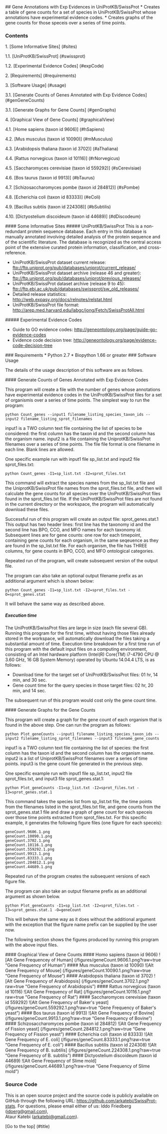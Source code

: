 <a name="title" />
## Gene Annotations with Exp Evidences in UniProtKB/SwissProt 
* Creates a table of gene counts for a set of species in UniProtKB/SwissProt 
  whose annotations have experimental evidence codes. 
* Creates graphs of the gene counts for those speceis over a series of time 
  points.


### Contents
1\. [Some Informative Sites] (#sites)

1.1\. [UniProtKB/SwissProt] (#swissprot)

1.2\. [Experimental Evidence Codes] (#expCode)

2\. [Requirements] (#requirements)

3\. [Software Usage] (#usage)

3.1\. [Generate Counts of Genes Annotated with Exp Evidence Codes] (#genGeneCounts)

3.1\. [Generate Graphs for Gene Counts] (#genGraphs)

4\. [Graphical View of Gene Counts] (#graphicalView)

4.1\. [Home sapiens (taxon id 9606)] (#hSapiens)

4.2\. [Mus musculus (taxon id 10090)] (#mMusculus)

4.3\. [Arabidopsis thaliana (taxon id 3702)] (#aThaliana)

4.4\. [Rattus norvegicus (taxon id 10116)] (#rNorvegicus)

4.5\. [Saccharomyces cerevisiae (taxon id 559292)] (#sCerevisiae)

4.6\. [Bos taurus (taxon id 9913)] (#bTaurus)

4.7\. [Schizosaccharomyces pombe (taxon id 284812)] (#sPombe)

4.8\. [Echerichia coli (taxon id 83333)] (#eColi)

4.9\. [Bacillus subtiis (taxon id 224308)] (#bSubtilis)

4.10\. [Dictyostelium discoideum (taxon id 44689)] (#dDiscodeum)

<a name="sites" />
#### Some Informative Sites 

<a name="swissprot" />
##### UniProtKB/SwissProt
This is a non-redundant protein sequence database. Each entry in this database
is manually annotated involving detailed analysis of the protein sequence and
of the scientific literature. The database is recognized as the central access
point of the extensive curated protein information, classification, and
cross-reference.

* UniProtKB/SwissProt dataset current release:
  ftp://ftp.uniprot.org/pub/databases/uniprot/current_release/
* UniProtKB/SwissProt dataset archive (release 46 and greater):
  ftp://ftp.uniprot.org/pub/databases/uniprot/previous_releases/
* UniProtKB/SwissProt dataset archive (release 9 to 45):
  ftp://ftp.ebi.ac.uk/pub/databases/swissprot/sw_old_releases/
* Detailed release statistics:
  http://web.expasy.org/docs/relnotes/relstat.html
* UniProtKB/SwissProt file format:
  http://arep.med.harvard.edu/labgc/jong/Fetch/SwissProtAll.html


<a name="expCode" />
##### Experimental Evidence Codes 

* Guide to GO evidence codes: 
  http://geneontology.org/page/guide-go-evidence-codes
* Evidence code decision tree: 
  http://geneontology.org/page/evidence-code-decision-tree  

<a name="requirements" />
### Requirements
* Python 2.7 
* Biopython 1.66 or greater 

<a name="usage" />
### Software Usage 

The details of the usage description of this software are as follows.

<a name="genGeneCounts" />
#### Generate Counts of Genes Annotated with Exp Evidence Codes

This program will create a file with the number of genes whose annotations
have experimental evidence codes in the UniProtKB/SwissProt files for a set 
of organismis over a series of time points. The simplest way to run the 
program:

```
python Count_genes --input1 filename_listing_species_taxon_ids --input2 filename_listing_sprot_filenames 
```

input1 is a TWO column text file containing the list of species to be 
considered: the first column has the taxon id and the second column has 
the organism name. input2 is a file containing the UniprotKB/SwissProt 
filenames over a series of time points. The file file format is one filename
in each line. Blank lines are allowed. 

One specific example run with input1 file sp_list.txt and input2 file 
sprot_files.txt:  

```
python Count_genes -I1=sp_list.txt -I2=sprot_files.txt
```

This command will extract the species names from the sp_list.txt file
and the UniprotKB/SwissProt file names from the sprot_files.txt file,
and then will calculate the gene counts for all species over the 
UniProtKB/SwissProt files found in the sprot_files.txt file. If the 
UniProtKB/SwissProt files are not found in the current directory or the 
workspace, the program will automatically download these files. 
 
Successful run of this program will create an output file: sprot_genes.stat.1
This output has two header lines: first line has the taxonomy id and 
the second line has BPO, CCO, and MFO names for each taxonomy id. 
Subsequent lines are for gene counts: one row for each timepoint, 
containing gene counts for each organism, in the same seqeuence as 
they are found in the sp_list.txt file. For each organism, the file 
has THREE columns, for gene counts in BPO, CCO, and MFO ontological 
categories.

Repeated run of the program, will create subsequent version of the 
output file. 

The program can also take an optional output filename prefix as an 
additional argument which is shown below: 

```
python Count_genes -I1=sp_list.txt -I2=sprot_files.txt -O=sprot_genes.stat
```
It will behave the same way as described above. 

##### Execution time
The UniProtKB/SwissProt files are large in size (each file several 
GB). Running this program for the first time, without having those files
already stored in the workspace, will automatically download the files 
taking a substantial amount of time. Execution time breakdown for a 
first time run of this program with the default input files on a 
computing environment, consisting of an Intel hardware platform 
(Intel(R) Core(TM) i7-4790 CPU @ 3.60 GHz, 16 GB System Memory) 
operated by Ubuntu 14.04.4 LTS, is as follows: 

* Download time for the target set of UniProtKB/SwissProt files: 
  01 hr, 14 min, and 30 sec.
* Gene count time for the query species in those target files:
  02 hr, 20 min, and 14 sec.

The subsequent run of this program would cost only the gene count time.

<a name="genGraphs" />
#### Generate Graphs for the Gene Counts 

This program will create a graph for the gene count of each organism 
that is found in the above step. One can run the program as follows:

```
python Plot_geneCounts --input1 filename_listing_species_taxon_ids --input2 filename_listing_sprot_filenames --input3 filename_gene_counts 
```

input1 is a TWO column text file containing the list of species: the first
column has the taxon id and the second column has the organism name. input2
is a list of UniprotKB/SwissProt filenames over a series of time points. 
input3 is the gene count file generated in the previous step.  

One specific example run with input1 file sp_list.txt, input2 file 
sprot_files.txt, and input3 file sprot_genes.stat.1:

```
python Plot_geneCounts -I1=sp_list.txt -I2=sprot_files.txt -I3=sprot_genes.stat.1
```

This command takes the species list from sp_list.txt file, the time points from
the filenames listed in the sprot_files.txt file, and gene counts from the 
sprot_genes.stat.1 file and draw a graph of gene count for each speceis over 
those time points extracted from sprot_files.txt. For this specific example, it 
generates the following figure files (one figure for each speceis):
```
geneCount.9606.1.png
geneCount.10090.1.png
geneCount.3702.1.png
geneCount.10116.1.png
geneCount.559292.1.png
geneCount.9913.1.png
geneCount.83333.1.png
geneCount.284812.1.png
geneCount.44689.1.png
```
Repeated run of the program creates the subsequent versions of each figure file. 

The program can also take an output filename prefix as an additional argument 
as shown below. 

```
python Plot_geneCounts -I1=sp_list.txt -I2=sprot_files.txt -I3=sprot_genes.stat.1 -O=geneCount
```
This will behave the same way as it does without the additional argument with 
the exception that the figure name prefix can be supplied by the user now.

The following section shows the figures produced by running this program with
the above input files.

<a name="graphicalView" />
#### Graphical View of Gene Counts 

<a name="hSapiens" />
####  Homo sapiens (taxon id 9606) 
![Alt Gene Frequencey of Human] (/figures/geneCount.9606.1.png?raw=true “Gene Frequency of Human”)

<a name="mMusculus" />
####  Mus musculus (taxon id 10090) 
![Alt Gene Frequency of Mouse] (/figures/geneCount.10090.1.png?raw=true “Gene Frequency of Mouse”)


<a name="aThaliana" />
####  Arabidopsis thaliana (taxon id 3702) 
![Alt Gene Frequency of Arabidopsis] (/figures/geneCount.3702.1.png?raw=true “Gene Frequency of Arabidopsis”)


<a name="rNorvegicus" />
####  Rattus norvegicus (taxon id 10116) 
![Alt Gene Frequency of Rat] (/figures/geneCount.10116.1.png?raw=true “Gene Frequency of Rat”)

<a name="sCerevisiae" />
####  Saccharomyces cerevisiae (taxon id 559292) 
![Alt Gene Frequency of Baker's yeast] (/figures/geneCount.559292.1.png?raw=true “Gene Frequency of Baker's yeast”)

<a name="bTaurus" />
####  Bos taurus (taxon id 9913) 
![Alt Gene Frequency of Bovine] (/figures/geneCount.9913.1.png?raw=true “Gene Frequency of Bovine”)

<a name="sPombe" />
####  Schizosaccharomyces pombe (taxon id 284812) 
![Alt Gene Frequency of Fission yeast] (/figures/geneCount.284812.1.png?raw=true “Gene Frequency of Fission yeast”)

<a name="eColi" />
####  Echerichia coli (taxon id 83333) 
![Alt Gene Frequency of E. coli] (/figures/geneCount.83333.1.png?raw=true “Gene Frequency of E. coli”)

<a name="bSubtilis" />
####  Bacillus subtilis (taxon id 224308) 
![Alt Gene Frequency of B. subtilis] (/figures/geneCount.224308.1.png?raw=true “Gene Frequency of B. subtilis”)

<a name="dDiscodeum" />
####  Dictyostelium discoideum (taxon id 44689) 
![Alt Gene Frequency of Slime mold] (/figures/geneCount.44689.1.png?raw=true “Gene Frequency of Slime mold”)

### Source Code
This is an open source project and the source code is publicly available on 
GitHub through the following URL: https://github.com/arkatebi/SwissProt-stats.
For questions, please email either of us: Iddo Friedberg (idoerg@gmail.com),  
Ataur Katebi (arkatebi@gmail.com).

[Go to the top] (#title)
